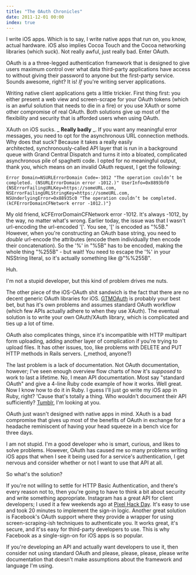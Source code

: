```yaml
---
title: "The OAuth Chronicles"
date: 2011-12-01 00:00
index: true
---
```


I write iOS apps. Which is to say, I write native apps that run on, you know, actual hardware. iOS also implies Cocoa Touch and the Cocoa networking libraries (which suck). Not really awful, just really bad. Enter OAuth.



OAuth is a a three-legged authentication framework that is designed to give users maximum control over what data third-party applications have access to without giving their password to anyone but the first-party service. Sounds awesome, right? It is! _If_ you're writing server applications.

Writing native client applications gets a little trickier. First thing first: you either present a web view and screen-scrape for your OAuth tokens (which is an awful solution that needs to die in a fire) or you use XAuth or some other compromise of real OAuth. Both solutions give up most of the flexibility and security that is afforded users when using OAuth.

XAuth on iOS sucks. _ **Really badly** _. If you want any meaningful error messages, you need to opt for the asynchronous URL connection methods. Why does that suck? Because it takes a really easily architected,&nbsp;synchronously-called API layer that is run in a background queue with Grand Central Dispatch and turns it into a bloated, complicated asynchronous pile of&nbsp;spaghetti&nbsp;code. I opted for no meaningful output, thank you, which means on an invalid OAuth request, I get the following:

`Error Domain=NSURLErrorDomain Code=-1012 "The operation couldn’t be completed. (NSURLErrorDomain error -1012.)" UserInfo=0x8893bf0 {NSErrorFailingURLKey=https://someURL.com, NSErrorFailingURLStringKey=https://someURL.com, NSUnderlyingError=0x88935c0 "The operation couldn’t be completed. (kCFErrorDomainCFNetwork error -1012.)"}`

My old friend,&nbsp;kCFErrorDomainCFNetwork error -1012. It's always -1012, by the way, no matter what's wrong. Earlier today, the issue was that I wasn't url-encoding the url-encoded '['. You see, '[' is encoded as "%5B." However, when you're constructing an OAuth base string, you need to _double_&nbsp;url-encode the attributes (encode them individually then encode their concatenation). So the '%' in "%5B" has to be encoded, making the whole thing "%255B" - but wait! You need to escape the '%' in your NSString literal, so it's actually something like @"%%255B".

Huh.

I'm not a stupid developer, but this kind of problem drives me nuts.

The other piece of the iOS-OAuth shit sandwich is the fact that there are no decent generic OAuth libraries for iOS. [GTMOAuth](http://code.google.com/p/gtm-oauth/)&nbsp;is probably your best bet, but has it's own problems and assumes standard OAuth workflow (which few APIs actually adhere to when they use XAuth). The eventual solution is to write your own OAuth/XAuth library, which is complicated and ties up a lot of time.

OAuth also complicates things, since it's incompatible with HTTP multipart form uploading, adding another layer of complication if you're trying to upload files. It has other issues, too, like problems with DELETE and PUT HTTP methods in Rails servers. (\_method, anyone?)

The last problem is a lack of documentation. Not OAuth documentation, however; I've seen enough overview flow charts of how it's _supposed_&nbsp;to work to last a lifetime. No, I mean API documentation. Most say "standard OAuth" and give a 4-line Ruby code example of how it works.&nbsp;Well great. Now I know how to do it in Ruby. I guess I'll just go write my iOS app in Ruby, right? 'Cause that's totally a thing. Who wouldn't document their API sufficiently? [Tumblr](http://www.tumblr.com/docs/en/api/v2), I'm looking at you.

OAuth just wasn't designed with native apps in mind. XAuth is a bad compromise that gives up most of the benefits of OAuth in exchange for a headache reminiscent of having your head squeeze in a bench vice for three days.

I am not stupid. I'm a good developer who is smart, curious, and likes to solve problems. However, OAuth has caused me so many problems writing iOS apps that when I see it being used for a service's authentication, I get nervous and consider whether or not I want to use that API at all.

So what's the solution?

If you're not willing to settle for HTTP Basic Authentication, and there's every reason not to, then you're going to have to think a bit about security and write something appropriate. Instagram has a great API for client developers; I used it a few weekends ago at [Pixel Hack Day](http://pixelhackday.com/). It's easy to use and took 20 minutes to implement the sign-in logic. Another great solution is Facebook's OAuth support where they provide a wrapper for using screen-scraping-ish techniques to authenticate you. It works great, it's secure, and it'ss easy for third-party developers to use. This is why Facebook as a single-sign-on for iOS apps is so popular.

If you're developing an API and actually want developers to use it, then consider not using standard OAuth and please, please, please, please write documentation that doesn't make assumptions about the framework and language I'm using.

<!-- more -->
